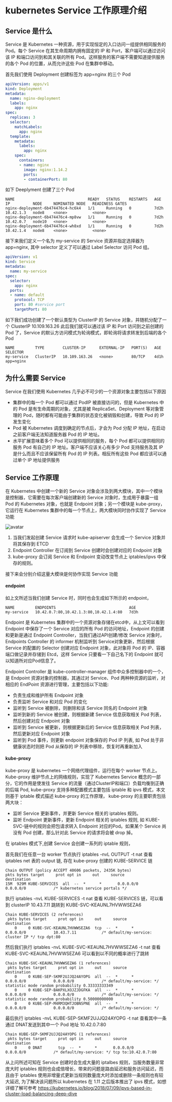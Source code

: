 # kubernetes Service 工作原理介绍

## Service 是什么

Service 是 Kubernetes 一种资源，用于实现恒定的入口访问一组提供相同服务的 Pod。每个 Service 在其生命周期内拥有固定的 IP 和 Port，客户端可以通过访问该 IP 和端口访问到和其关联的所有 Pod。这样服务的客户端不需要知道提供服务的各个 Pod 的位置，从而允许这些 Pod 在集群中移动。

首先我们使用 Deployment 创建标签为 app=nginx 的三个 Pod

```yml
apiVersion: apps/v1
kind: Deployment
metadata:
  name: nginx-deployment
  labels:
    app: nginx
spec:
  replicas: 3
  selector:
    matchLabels:
      app: nginx
  template:
    metadata:
      labels:
        app: nginx
    spec:
      containers:
      - name: nginx
        image: nginx:1.14.2
        ports:
        - containerPort: 80
```

如下 Deeplyment 创建了三个 Pod

```
NAME                                READY   STATUS    RESTARTS   AGE    IP          NODE     NOMINATED NODE   READINESS GATES
nginx-deployment-6b474476c4-hc6k4   1/1     Running   0          7d2h   10.42.1.3   node8    <none>           <none>
nginx-deployment-6b474476c4-mp8vw   1/1     Running   0          7d2h   10.42.0.7   node10   <none>           <none>
nginx-deployment-6b474476c4-wh8xd   1/1     Running   0          7d2h   10.42.1.4   node8    <none>           <none>
```

接下来我们定义一个名为 my-service 的 Service 资源并指定选择器为 app=nginx, 其中 selector 定义了可以通过 Label Selector 访问 Pod 组。

```yml
apiVersion: v1
kind: Service
metadata:
  name: my-service
spec:
  selector:
    app: nginx
  ports:
  - name: default
    protocol: TCP
    port: 80 #service port
    targetPort: 80 
```

如下我们成功创建了一个默认类型为 ClusterIP 的 Service 对象，并随机分配了一个 ClusterIP  10.109.163.26 此后我们就可以通过该 IP 和 Port 访问到之前创建的 Pod 了，Service 的默认方访问模式为轮询模式，即轮询将请求转发到后端的各个 Pod 

```
NAME         TYPE        CLUSTER-IP      EXTERNAL-IP   PORT(S)   AGE    SELECTOR
my-service   ClusterIP   10.109.163.26   <none>        80/TCP    4d1h   app=nginx
```

## 为什么需要 Service

Service 在我们使用 Kubernetes 几乎必不可少的一个资源对象主要包括以下原因

* 集群中的每一个 Pod 都可以通过 PodIP 被直接访问的，但是 Kubernetes 中的 Pod 是有生命周期的对象，尤其是被 ReplicaSet、Deployment 等对象管理的 Pod，随时都有可能由于集群的状态变化被销毁和创建，导致 Pod 的 IP 发生变化
* Pod 被 Kubernetes 调度到确定的节点后，才会为 Pod 分配 IP 地址，在启动之前客户端无法知道服务器 Pod 的 IP 地址。
* 水平扩展意味着多个 Pod 可以提供相同的服务，每个 Pod 都可以提供相同的服务 Pod 有自己的 IP 地址。客户端不应该关心有多少 Pod 支持服务及其 IP 是什么而且不应该保留所有 Pod 的 IP 列表。相反所有这些 Pod 都应该可以通过单个 IP 地址提供服务


## Service 工作原理

在 Kubernetes 中创建一个新的 Service 对象会涉及到两大模块，其中一个模块是控制器，它需要在每次客户端创建新的 Service 对象时，生成用于暴露一组 Pod 的 Kubernetes 对象，也就是 Endpoint 对象；另一个模块是 kube-proxy，它运行在 Kubernetes 集群中的每一个节点上，两大模块同时协作实现了 Service 功能

![avatar](./create_service.png)

1. 当我们发起创建 Service 请求时 kube-apiserver 会生成一个 Service 对象并将其保存到 ETCD
2. Endpoint Controller 在订阅到 Service 创建时会创建对应的 Endpoint 对象
3. kube-proxy 会订阅 Service 和 Endpoint 变动改变节点上 iptables/ipvs 中保存的规则。

接下来会分别介绍这量大模块是何协作实现 Service 功能

#### endpoint

如上文所述当我们创建 Service 时，同时也会生成如下所示的 endpoint，
```
NAME         ENDPOINTS                                AGE
my-service   10.42.0.7:80,10.42.1.3:80,10.42.1.4:80   7d3h
```

Endpoint 是 Kubernetes 集群中的一个资源对象存储在etcd中，从上文可以看到 Endpoint 中保存了一个 Service 对应的所有 Pod 的访问地址，Endpoint 的创建和更新是通过 Endpoint Controller，当我们通过API创建/修改 Service 对象时，Endpoints Controller 的 informer 机制监听到 Service对象更新，然后根据 Service 的配置的 Selector 创建对应 Endpoint 对象，此对象将 Pod 的 IP、容器端口做记录并存储到 Etcd，这样 Service 只要看一下自己名下的 Endpoint 就可以知道所对应Pod信息了。 

Endpoint Controller 是 kube-controller-manager 组件中众多控制器中的一个，是 Endpoint 资源对象的控制器，其通过对 Service、Pod 两种种资源的监听，对相应的 EndPoint 资源进行管理，主要包括以下功能:

* 负责生成和维护所有 Endpoint 对象
* 负责监听 Service 和对应 Pod 的变化
* 监听到 Service 被删除，则删除和该 Service 同名的 Endpoint 对象
* 监听到新的 Service 被创建，则根据新建 Service 信息获取相关 Pod 列表，然后创建对应 Endpoint 对象
* 监听到 Service 被更新，则根据更新后的 Service 信息获取相关 Pod 列表，然后更新对应 Endpoint 对象
* 监听到 Pod 事件，则更新 endpoint 对象保存的 Pod IP 列表, 如 Pod 处于非健康状态时则把 Pod 从保存的 IP 列表中移除，恢复时再重新加入




#### kube-proxy 

kube-proxy 是 kubernetes 一个网络代理组件，运行在每个 worker 节点上。Kube-proxy 维护节点上的网络规则，实现了 Kubernetes Service 概念的一部分，它的作用是使发往 Service 的流量（通过ClusterIP和端口）负载均衡到正确的后端 Pod,
kube-proxy 支持多种配置模式主要包括 iptable 和 ipvs 模式，本文则基于 iptable 模式描述 kube-proxy 的工作原理， kube-proxy 的主要职责包括两大块：

* 监听 Service 更新事件，并更新 Service 相关的 iptables 规则。
* 监听 Endpoint 更新事件，更新 Endpoint 相关的 iptables 规则, 如 KUBE-SVC-链中的规则会把包请求转入 Endpoint 对应的Pod。如果某个 Service 尚没有 Pod 创建，那么针对此 Service 的请求将会被 drop 掉。

在 iptables 模式下,创建 Service 会创建一系列的 iptable 规则，

首先我们在任意一台 worker 节点执行 iptables -nvL OUTPUT -t nat 查看 iptables net 表的 output 链, 存在 kube-proxy 创建的 KUBE-SERVICE 链

```
Chain OUTPUT (policy ACCEPT 40606 packets, 2435K bytes)
pkts bytes target     prot opt in     out     source               destination
15M  929M KUBE-SERVICES  all  --  *      *       0.0.0.0/0            0.0.0.0/0            /* kubernetes service portals */
```

执行 iptables -nvL KUBE-SERVICES -t nat 查看  KUBE-SERVICES 链，可以看到 clusterIP 10.43.7.11 跳转到 KUBE-SVC-KEAUNL7HVWWSEZA6

```
Chain KUBE-SERVICES (2 references)
 pkts bytes target     prot opt in     out     source               destination
    0     0 KUBE-SVC-KEAUNL7HVWWSEZA6  tcp  --  *      *       0.0.0.0/0            10.43.7.11           /* default/my-service: cluster IP */ tcp dpt:80
```


然后我们执行 iptables -nvL KUBE-SVC-KEAUNL7HVWWSEZA6 -t nat 查看  KUBE-SVC-KEAUNL7HVWWSEZA6 可以看到以不同的概率进行了跳转

```
Chain KUBE-SVC-KEAUNL7HVWWSEZA6 (1 references)
 pkts bytes target     prot opt in     out     source               destination
    0     0 KUBE-SEP-SKMF2UJJQ24AYOPG  all  --  *      *       0.0.0.0/0            0.0.0.0/0            /* default/my-service: */ statistic mode random probability 0.33333333349
    0     0 KUBE-SEP-BAKPXLXOJZJDGFKA  all  --  *      *       0.0.0.0/0            0.0.0.0/0            /* default/my-service: */ statistic mode random probability 0.50000000000
    0     0 KUBE-SEP-M4RM3QHTJOBNSPNE  all  --  *      *       0.0.0.0/0            0.0.0.0/0            /* default/my-service: */
```

最后执行 iptables -nvL KUBE-SEP-SKMF2UJJQ24AYOPG  -t nat 查看其中一条通过 DNAT发送到其中一个 Pod 地址 10.42.0.7:80 

```
Chain KUBE-SEP-SKMF2UJJQ24AYOPG (1 references)
 pkts bytes target     prot opt in     out     source               destination
    0     0 DNAT       tcp  --  *      *       0.0.0.0/0            0.0.0.0/0            /* default/my-service: */ tcp to:10.42.0.7:80
```

从上问所述可知在 Service 创建时会生成大量的 iptalbes 规则，当服务数量非常庞大时 iptables 规则也会成倍增长，带来的问题是路由延迟和服务访问延迟，而且由于 iptables 使用非增量式更新当规则数量庞大时添加或删除一条规则也有较大延迟, 为了解决该问题所以 kubernetes 在 1.11 之后版本推出了 ipvs 模式，如想详细了解可参考 https://kubernetes.io/blog/2018/07/09/ipvs-based-in-cluster-load-balancing-deep-dive

